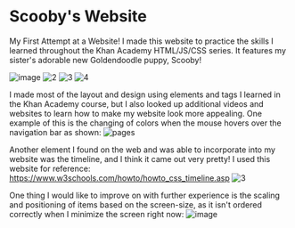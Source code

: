 # Scooby's Website
My First Attempt at a Website!
I made this website to practice the skills I learned throughout the Khan Academy HTML/JS/CSS series. It features my sister's adorable new Goldendoodle puppy, Scooby!

![image](https://user-images.githubusercontent.com/110355969/198168128-1547e0c9-7e81-4f49-8f48-ee22b6e46d41.png)
![2](https://user-images.githubusercontent.com/110355969/198168916-060f8e38-ae54-42ba-a3b9-b737f0b21ab6.png)
![3](https://user-images.githubusercontent.com/110355969/198168939-a19fcbf3-960a-4ff3-a6c5-63552f844495.png)
![4](https://user-images.githubusercontent.com/110355969/198168987-535a04a8-1a22-4df9-997d-a7fb9df91cd9.png)

I made most of the layout and design using elements and tags I learned in the Khan Academy course, but I also looked up additional videos and websites to learn how to make my website look more appealing.
One example of this is the changing of colors when the mouse hovers over the navigation bar as shown:
![pages](https://user-images.githubusercontent.com/110355969/198169373-d40309ee-d54c-4f22-b77f-a0e740a8d72f.png)

Another element I found on the web and was able to incorporate into my website was the timeline, and I think it came out very pretty!
I used this website for reference: https://www.w3schools.com/howto/howto_css_timeline.asp
![3](https://user-images.githubusercontent.com/110355969/198169463-83545c33-0911-46d5-bd03-372d1c67e26c.png)

One thing I would like to improve on with further experience is the scaling and positioning of items based on the screen-size, as it isn't ordered correctly when I minimize the screen right now:
![image](https://user-images.githubusercontent.com/110355969/198169642-65ac9eea-1f23-46c0-8a37-bd637a3498b6.png)
